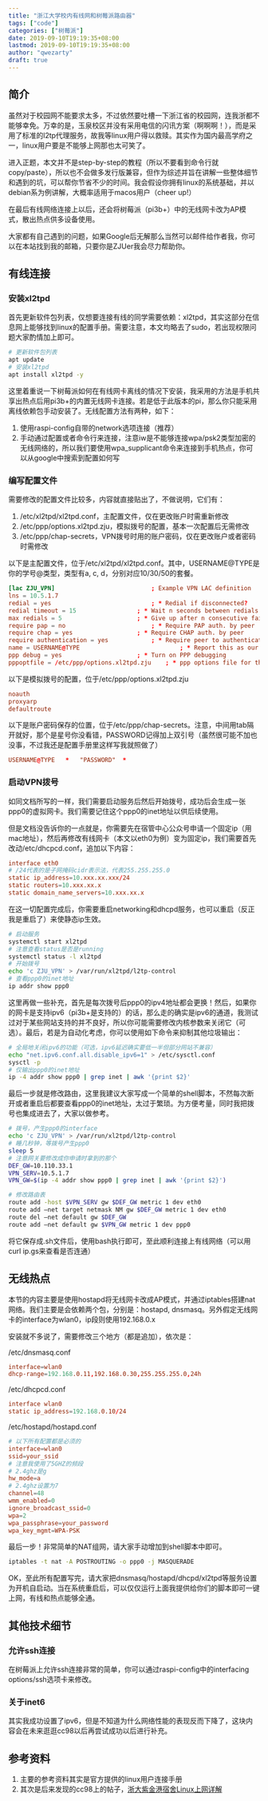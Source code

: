 ```yaml
---
title: "浙江大学校内有线网和树莓派路由器"
tags: ["code"]
categories: ["树莓派"]
date: 2019-09-10T19:19:35+08:00
lastmod: 2019-09-10T19:19:35+08:00
author: "qwezarty"
draft: true
---
```


## 简介

虽然对于校园网不能要求太多，不过依然要吐槽一下浙江省的校园网，连我浙都不能够幸免。万幸的是，玉泉校区并没有采用电信的闪讯方案（啊啊啊！），而是采用了标准的l2tp代理服务，故我等linux用户得以救赎。其实作为国内最高学府之一，linux用户要是不能够上网那也太可笑了。

进入正题，本文并不是step-by-step的教程（所以不要看到命令行就copy/paste），所以也不会做多发行版兼容，但作为综述并旨在讲解一些整体细节和遇到的坑，可以帮你节省不少的时间。我会假设你拥有linux的系统基础，并以debian系为例讲解，大概率适用于macos用户（cheer up!）

在最后有线网络连接上以后，还会将树莓派（pi3b+）中的无线网卡改为AP模式，散出热点供多设备使用。

大家都有自己遇到的问题，如果Google后无解那么当然可以邮件给作者我，你可以在本站找到我的邮箱，只要你是ZJUer我会尽力帮助你。

## 有线连接

### 安装xl2tpd

首先更新软件包列表，仅想要连接有线的同学需要依赖：xl2tpd，其实这部分在信息网上能够找到linux的配置手册。需要注意，本文均略去了sudo，若出现权限问题大家酌情加上即可。

```bash
# 更新软件包列表
apt update
# 安装xl2tpd
apt install xl2tpd -y
```

这里着重说一下树莓派如何在有线网卡离线的情况下安装，我采用的方法是手机共享出热点后用pi3b+的内置无线网卡连接。若是低于此版本的pi，那么你只能采用离线依赖包手动安装了。无线配置方法有两种，如下：

1. 使用raspi-config自带的network选项连接（推荐）
2. 手动通过配置或者命令行来连接，注意iw是不能够连接wpa/psk2类型加密的无线网络的，所以我们要使用wpa_supplicant命令来连接到手机热点，你可以从google中搜索到配置如何写

### 编写配置文件

需要修改的配置文件比较多，内容就直接贴出了，不做说明，它们有：

1. /etc/xl2tpd/xl2tpd.conf，主配置文件，仅在更改账户时需重新修改
2. /etc/ppp/options.xl2tpd.zju，模拟拨号的配置，基本一次配置后无需修改
3. /etc/ppp/chap-secrets，VPN拨号时用的账户密码，仅在更改账户或者密码时需修改

以下是主配置文件，位于/etc/xl2tpd/xl2tpd.conf。其中，USERNAME@TYPE是你的学号@类型，类型有a, c, d，分别对应10/30/50的套餐。

```conf
[lac ZJU_VPN]							; Example VPN LAC definition
lns = 10.5.1.7
redial = yes							; * Redial if disconnected?
redial timeout = 15					; * Wait n seconds between redials
max redials = 5						; * Give up after n consecutive failures
require pap = no						; * Require PAP auth. by peer
require chap = yes					; * Require CHAP auth. by peer
require authentication = yes			; * Require peer to authenticate
name = USERNAME@TYPE							; * Report this as our hostname
ppp debug = yes						; * Turn on PPP debugging
pppoptfile = /etc/ppp/options.xl2tpd.zju	; * ppp options file for this lac
```

以下是模拟拨号的配置，位于/etc/ppp/options.xl2tpd.zju

```conf
noauth
proxyarp
defaultroute
```

以下是账户密码保存的位置，位于/etc/ppp/chap-secrets。注意，中间用tab隔开就好，那个是星号你没看错，PASSWORD记得加上双引号（虽然很可能不加也没事，不过我还是配置手册里这样写我就照做了）

```conf
USERNAME@TYPE	*	"PASSWORD"	*
```

### 启动VPN拨号

如同文档所写的一样，我们需要启动服务后然后开始拨号，成功后会生成一张ppp0的虚拟网卡。我们需要记住这个ppp0的inet地址以供后续使用。

但是文档没告诉你的一点就是，你需要先在宿管中心公众号申请一个固定ip（用mac地址），然后再修改有线网卡（本文以eth0为例）变为固定ip，我们需要首先改动/etc/dhcpcd.conf，追加以下内容：

```conf
interface eth0
# /24代表的是子网掩码cidr表示法，代表255.255.255.0
static ip_address=10.xxx.xx.xxx/24
static routers=10.xxx.xx.x
static domain_name_servers=10.xxx.xx.x
```

在这一切配置完成后，你需要重启networking和dhcpd服务，也可以重启（反正我是重启了）来使静态ip生效。

```bash
# 启动服务
systemctl start xl2tpd
# 注意查看status是否是running
systemctl status -l xl2tpd
# 开始拨号
echo 'c ZJU_VPN' > /var/run/xl2tpd/l2tp-control
# 查看ppp0的inet地址
ip addr show ppp0
```

这里再做一些补充，首先是每次拨号后ppp0的ipv4地址都会更换！然后，如果你的网卡是支持ipv6（pi3b+是支持的）的话，那么走的确实是ipv6的通道，我测试过对于某些网站支持的并不良好，所以你可能需要修改内核参数来关闭它（可选）。最后，若是为自动化考虑，你可以使用如下命令来抑制其他垃圾输出：

```bash
# 全局地关闭ipv6的功能（可选，ipv6延迟确实要低一半但部分网站不兼容）
echo "net.ipv6.conf.all.disable_ipv6=1" > /etc/sysctl.conf
sysctl -p
# 仅输出ppp0的inet地址
ip -4 addr show ppp0 | grep inet | awk '{print $2}'
```

最后一步就是修改路由，这里我建议大家写成一个简单的shell脚本，不然每次断开或者重启后都要查看ppp0的inet地址，太过于繁琐。为方便考量，同时我把拨号也集成进去了，大家以做参考。

```bash
# 拨号，产生ppp0的interface
echo 'c ZJU_VPN' > /var/run/xl2tpd/l2tp-control
# 睡几秒钟，等拨号产生ppp0
sleep 5
# 注意网关要修改成你申请时拿到的那个
DEF_GW=10.110.33.1
VPN_SERV=10.5.1.7
VPN_GW=$(ip -4 addr show ppp0 | grep inet | awk '{print $2}')

# 修改路由表
route add -host $VPN_SERV gw $DEF_GW metric 1 dev eth0
route add –net target netmask NM gw $DEF_GW metric 1 dev eth0
route del –net default gw $DEF_GW
route add –net default gw $VPN_GW metric 1 dev ppp0
```

将它保存成.sh文件后，使用bash执行即可，至此顺利连接上有线网络（可以用curl ip.gs来查看是否连通）

## 无线热点

本节的内容主要是使用hostapd将无线网卡改成AP模式，并通过iptables搭建nat网络。我们主要是会依赖两个包，分别是：hostapd, dnsmasq。另外假定无线网卡的interface为wlan0，ip段则使用192.168.0.x

安装就不多说了，需要修改三个地方（都是追加），依次是：

/etc/dnsmasq.conf

```conf
interface=wlan0
dhcp-range=192.168.0.11,192.168.0.30,255.255.255.0,24h
```

/etc/dhcpcd.conf

```conf
interface wlan0
static ip_address=192.168.0.10/24
```

/etc/hostapd/hostapd.conf

```conf
# 以下所有配置都是必须的
interface=wlan0
ssid=your_ssid
# 注意我使用了5GHZ的频段
# 2.4ghz是g
hw_mode=a
# 2.4ghz设置为7
channel=48
wmm_enabled=0
ignore_broadcast_ssid=0
wpa=2
wpa_passphrase=your_password
wpa_key_mgmt=WPA-PSK
```

最后一步！非常简单的NAT组网，请大家手动增加到shell脚本中即可。

```bash
iptables -t nat -A POSTROUTING -o ppp0 -j MASQUERADE
```

OK，至此所有配置写完，请大家把dnsmasq/hostapd/dhcpd/xl2tpd等服务设置为开机自启动。当在系统重启后，可以仅仅运行上面我提供给你们的脚本即可一键上网，有线和热点能够全通。

## 其他技术细节

### 允许ssh连接

在树莓派上允许ssh连接非常的简单，你可以通过raspi-config中的interfacing options/ssh选项卡来修改。

### 关于inet6

其实我成功设置了ipv6，但是不知道为什么网络性能的表现反而下降了，这块内容会在未来逛逛cc98以后再尝试成功以后进行补充。

## 参考资料

1. 主要的参考资料其实是官方提供的linux用户连接手册
2. 其次是后来发现的cc98上的帖子，[浙大紫金港宿舍Linux上网详解](https://m.cc98.org/topic/3938990)

